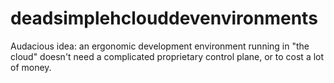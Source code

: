 # deadsimplehclouddevenvironments

Audacious idea: an ergonomic development environment running in "the cloud" doesn't need a complicated proprietary control plane, or to cost a lot of money.
